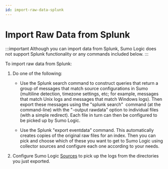 ```yaml
---
id: import-raw-data-splunk
---
```


# Import Raw Data from Splunk

:::important
Although you can import data from Splunk, Sumo Logic does not support Splunk functionality or any commands included below.
:::

To import raw data from Splunk:

1. Do one of the following:

   * Use the Splunk search command to construct queries that return a group of messages that match source configurations in Sumo (multiline detection, timezone settings, etc; for example, messages that match Unix logs and messages that match Windows logs). Then export these messages using the "splunk search"  command (at the command-line) with the "-output rawdata" option to individual files (with a simple redirect). Each file in turn can then be configured to be picked up by Sumo Logic.

   * Use the Splunk "export eventdata" command. This automatically creates copies of the original raw files for an index. Then you can pick and choose which of these you want to get to Sumo Logic using collector sources and configure each one according to your needs. 

2. Configure Sumo Logic [Sources](/docs/send-data/sources) to pick up the logs from the directories you just exported.

